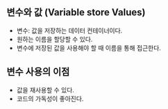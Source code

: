 ## 변수와 값 (Variable store Values)
- 변수: 값을 저장하는 데이터 컨테이너이다. 
- 원하는 이름을 할당할 수 있다.
- 변수에 저장된 값을 사용해야 할 때 이름을 통해 접근한다.

## 변수 사용의 이점
- 값을 재사용할 수 있다.
- 코드의 가독성이 좋아진다.

